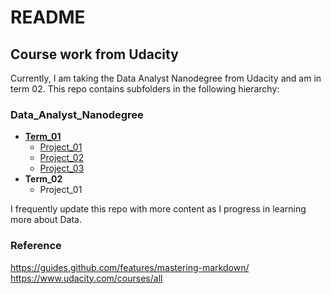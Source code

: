 # README

## Course work from Udacity

Currently, I am taking the Data Analyst Nanodegree from Udacity and am in term 02. This repo contains subfolders in the following hierarchy:  

### Data_Analyst_Nanodegree  
* [**Term_01**](https://github.com/amitshankar/Udacity/tree/master/Data_Analyst_Nanodegree/Term_01)
  * [Project_01](https://github.com/amitshankar/Udacity/tree/master/Data_Analyst_Nanodegree/Term_01/Project_01)  
  * [Project_02](https://github.com/amitshankar/Udacity/tree/master/Data_Analyst_Nanodegree/Term_01/Project_02)  
  * [Project_03](https://github.com/amitshankar/Udacity/tree/master/Data_Analyst_Nanodegree/Term_01/Project_03)
* **Term_02**
  * Project_01  

I frequently update this repo with more content as I progress in learning more about Data.


### Reference
https://guides.github.com/features/mastering-markdown/  
https://www.udacity.com/courses/all
